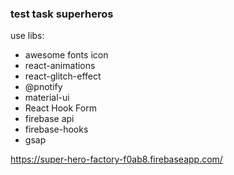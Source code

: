 ### test task superheros

use libs:

- awesome fonts icon
- react-animations
- react-glitch-effect
- @pnotify
- material-ui
- React Hook Form
- firebase api
- firebase-hooks
- gsap

https://super-hero-factory-f0ab8.firebaseapp.com/

